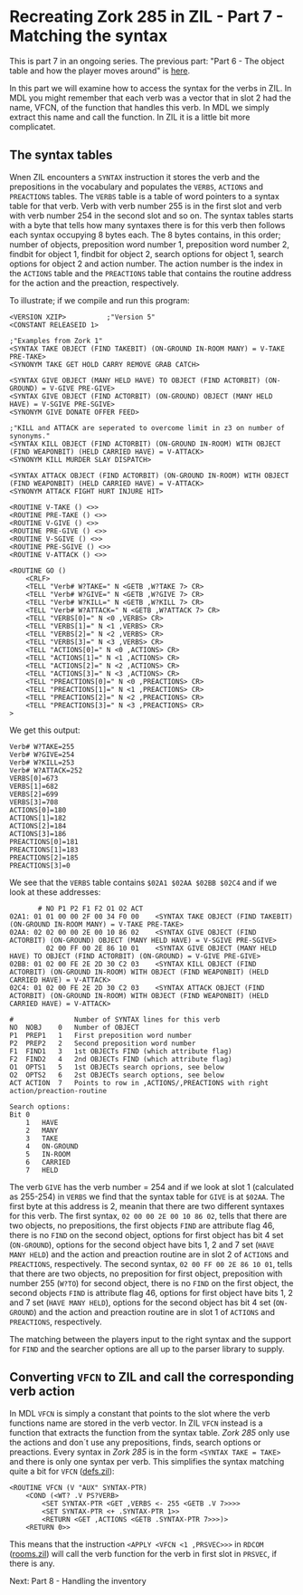 # Recreating Zork 285 in ZIL - Part 7 - Matching the syntax
This is part 7 in an ongoing series. The previous part: "Part 6 - The object table and how the player moves around" is [here](https://github.com/heasm66/mdlzork/blob/master/zork_285/doc/zork285_06.md).  
  
In this part we will examine how to access the syntax for the verbs in ZIL. In MDL you might remember that each verb was a vector that in slot 2 had the name, VFCN, of the function that handles this verb. In MDL we simply extract this name and call the function. In ZIL it is a little bit more complicatet.
## The syntax tables
Wnen ZIL encounters a ```SYNTAX``` instruction it stores the verb and the prepositions in the vocabulary and populates the ```VERBS```, ```ACTIONS``` and ```PREACTIONS``` tables. The ```VERBS``` table is a table of word pointers to a syntax table for that verb. Verb with verb number 255 is in the first slot and verb with verb number 254 in the second slot and so on. The syntax tables starts with a byte that tells how many syntaxes there is for this verb then follows each syntax occupying 8 bytes each. The 8 bytes contains, in this order; number of objects, preposition word number 1, preposition word number 2, findbit for object 1, findbit for object 2, search options for object 1, search options for object 2 and action number. The action number is the index in the ```ACTIONS``` table and the ```PREACTIONS``` table that contains the routine address for the action and the preaction, respectively.   
  
To illustrate; if we compile and run this program:
```
<VERSION XZIP>          ;"Version 5"
<CONSTANT RELEASEID 1>

;"Examples from Zork 1"
<SYNTAX TAKE OBJECT (FIND TAKEBIT) (ON-GROUND IN-ROOM MANY) = V-TAKE PRE-TAKE>
<SYNONYM TAKE GET HOLD CARRY REMOVE GRAB CATCH>

<SYNTAX GIVE OBJECT (MANY HELD HAVE) TO OBJECT (FIND ACTORBIT) (ON-GROUND) = V-GIVE PRE-GIVE>
<SYNTAX GIVE OBJECT (FIND ACTORBIT) (ON-GROUND) OBJECT (MANY HELD HAVE) = V-SGIVE PRE-SGIVE>
<SYNONYM GIVE DONATE OFFER FEED>

;"KILL and ATTACK are seperated to overcome limit in z3 on number of synonyms."
<SYNTAX KILL OBJECT (FIND ACTORBIT) (ON-GROUND IN-ROOM) WITH OBJECT (FIND WEAPONBIT) (HELD CARRIED HAVE) = V-ATTACK>
<SYNONYM KILL MURDER SLAY DISPATCH>

<SYNTAX ATTACK OBJECT (FIND ACTORBIT) (ON-GROUND IN-ROOM) WITH OBJECT (FIND WEAPONBIT) (HELD CARRIED HAVE) = V-ATTACK>
<SYNONYM ATTACK FIGHT HURT INJURE HIT>

<ROUTINE V-TAKE () <>>
<ROUTINE PRE-TAKE () <>>
<ROUTINE V-GIVE () <>>
<ROUTINE PRE-GIVE () <>>
<ROUTINE V-SGIVE () <>>
<ROUTINE PRE-SGIVE () <>>
<ROUTINE V-ATTACK () <>>

<ROUTINE GO () 
    <CRLF>
    <TELL "Verb# W?TAKE=" N <GETB ,W?TAKE 7> CR>
    <TELL "Verb# W?GIVE=" N <GETB ,W?GIVE 7> CR>
    <TELL "Verb# W?KILL=" N <GETB ,W?KILL 7> CR>
    <TELL "Verb# W?ATTACK=" N <GETB ,W?ATTACK 7> CR>
    <TELL "VERBS[0]=" N <0 ,VERBS> CR>
    <TELL "VERBS[1]=" N <1 ,VERBS> CR>
    <TELL "VERBS[2]=" N <2 ,VERBS> CR>
    <TELL "VERBS[3]=" N <3 ,VERBS> CR>
    <TELL "ACTIONS[0]=" N <0 ,ACTIONS> CR>
    <TELL "ACTIONS[1]=" N <1 ,ACTIONS> CR>
    <TELL "ACTIONS[2]=" N <2 ,ACTIONS> CR>
    <TELL "ACTIONS[3]=" N <3 ,ACTIONS> CR>
    <TELL "PREACTIONS[0]=" N <0 ,PREACTIONS> CR>
    <TELL "PREACTIONS[1]=" N <1 ,PREACTIONS> CR>
    <TELL "PREACTIONS[2]=" N <2 ,PREACTIONS> CR>
    <TELL "PREACTIONS[3]=" N <3 ,PREACTIONS> CR>
>
```
We get this output:
```
Verb# W?TAKE=255
Verb# W?GIVE=254
Verb# W?KILL=253
Verb# W?ATTACK=252
VERBS[0]=673
VERBS[1]=682
VERBS[2]=699
VERBS[3]=708
ACTIONS[0]=180
ACTIONS[1]=182
ACTIONS[2]=184
ACTIONS[3]=186
PREACTIONS[0]=181
PREACTIONS[1]=183
PREACTIONS[2]=185
PREACTIONS[3]=0
```
We see that the ```VERBS``` table contains ```$02A1 $02AA $02BB $02C4``` and if we look at these addresses:
```
       # NO P1 P2 F1 F2 O1 O2 ACT
02A1: 01 01 00 00 2F 00 34 F0 00    <SYNTAX TAKE OBJECT (FIND TAKEBIT) (ON-GROUND IN-ROOM MANY) = V-TAKE PRE-TAKE>
02AA: 02 02 00 00 2E 00 10 86 02    <SYNTAX GIVE OBJECT (FIND ACTORBIT) (ON-GROUND) OBJECT (MANY HELD HAVE) = V-SGIVE PRE-SGIVE>
         02 00 FF 00 2E 86 10 01    <SYNTAX GIVE OBJECT (MANY HELD HAVE) TO OBJECT (FIND ACTORBIT) (ON-GROUND) = V-GIVE PRE-GIVE>
02BB: 01 02 00 FE 2E 2D 30 C2 03    <SYNTAX KILL OBJECT (FIND ACTORBIT) (ON-GROUND IN-ROOM) WITH OBJECT (FIND WEAPONBIT) (HELD CARRIED HAVE) = V-ATTACK>
02C4: 01 02 00 FE 2E 2D 30 C2 03    <SYNTAX ATTACK OBJECT (FIND ACTORBIT) (ON-GROUND IN-ROOM) WITH OBJECT (FIND WEAPONBIT) (HELD CARRIED HAVE) = V-ATTACK>

#               Number of SYNTAX lines for this verb
NO  NOBJ    0   Number of OBJECT
P1  PREP1   1   First preposition word number
P2  PREP2   2   Second preposition word number
F1  FIND1   3   1st OBJECTs FIND (which attribute flag) 
F2  FIND2   4   2nd OBJECTs FIND (which attribute flag)
O1  OPTS1   5   1st OBJECTs search oprions, see below
O2  OPTS2   6   2st OBJECTs search options, see below
ACT ACTION  7   Points to row in ,ACTIONS/,PREACTIONS with right action/preaction-routine

Search options:
Bit 0
    1   HAVE
    2   MANY
    3   TAKE
    4   ON-GROUND
    5   IN-ROOM
    6   CARRIED
    7   HELD
```
The verb ```GIVE``` has the verb number = 254 and if we look at slot 1 (calculated as 255-254) in ```VERBS``` we find that the syntax table for ```GIVE``` is at ```$02AA```. The first byte at this address is 2, meanin that there are two different syntaxes for this verb. The first syntax, ```02 00 00 2E 00 10 86 02```, tells that there are two objects, no prepositions, the first objects ```FIND``` are attribute flag 46, there is no ```FIND``` on the second object, options for first object has bit 4 set (```ON-GROUND```), options for the second object have bits 1, 2 and 7 set (```HAVE MANY HELD```) and the action and preaction routine are in slot 2 of ```ACTIONS``` and ```PREACTIONS```, respectively. The second syntax, ```02 00 FF 00 2E 86 10 01```, tells that there are two objects, no preposition for first object, preposition with number 255 (```W?TO```) for second object, there is no ```FIND``` on the first object, the second objects ```FIND``` is attribute flag 46, options for first object have bits 1, 2 and 7 set (```HAVE MANY HELD```), options for the second object has bit 4 set (```ON-GROUND```) and the action and preaction routine are in slot 1 of ```ACTIONS``` and ```PREACTIONS```, respectively.  
  
The matching between the players input to the right syntax and the support for ```FIND``` and the searcher options are all up to the parser library to supply.
## Converting ```VFCN``` to ZIL and call the corresponding verb action
In MDL ```VFCN``` is simply a constant that points to the slot where the verb functions name are stored in the verb vector. In ZIL ```VFCN``` instead is a function that extracts the function from the syntax table. *Zork 285* only use the actions and don´t use any prepositions, finds, search options or preactions. Every syntax in *Zork 285* is in the form ```<SYNTAX TAKE = TAKE>``` and there is only one syntax per verb. This simplifies the syntax matching quite a bit for ```VFCN``` ([defs.zil](https://github.com/heasm66/mdlzork/blob/master/zork_285/defs.zil)):
```
<ROUTINE VFCN (V "AUX" SYNTAX-PTR)
    <COND (<WT? .V PS?VERB>
        <SET SYNTAX-PTR <GET ,VERBS <- 255 <GETB .V 7>>>>
        <SET SYNTAX-PTR <+ .SYNTAX-PTR 1>>
        <RETURN <GET ,ACTIONS <GETB .SYNTAX-PTR 7>>>)>
    <RETURN 0>>
```
This means that the instruction ```<APPLY <VFCN <1 ,PRSVEC>>>``` in ```RDCOM``` ([rooms.zil](https://github.com/heasm66/mdlzork/blob/master/zork_285/rooms.zil)) will call the verb function for the verb in first slot in ```PRSVEC```, if there is any.  
  
Next: Part 8 - Handling the inventory
